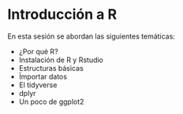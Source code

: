 # Introducción a R
En esta sesión se abordan las siguientes temáticas:
* ¿Por qué R?
* Instalación de R y Rstudio
* Estructuras básicas
* Ïmportar datos
* El tidyverse
* dplyr
* Un poco de ggplot2
